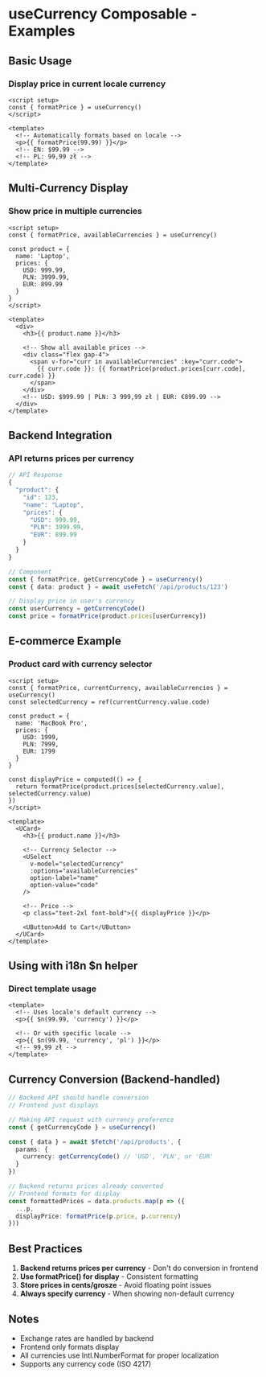 # useCurrency Composable - Examples

## Basic Usage

### Display price in current locale currency

```vue
<script setup>
const { formatPrice } = useCurrency()
</script>

<template>
  <!-- Automatically formats based on locale -->
  <p>{{ formatPrice(99.99) }}</p>
  <!-- EN: $99.99 -->
  <!-- PL: 99,99 zł -->
</template>
```

## Multi-Currency Display

### Show price in multiple currencies

```vue
<script setup>
const { formatPrice, availableCurrencies } = useCurrency()

const product = {
  name: 'Laptop',
  prices: {
    USD: 999.99,
    PLN: 3999.99,
    EUR: 899.99
  }
}
</script>

<template>
  <div>
    <h3>{{ product.name }}</h3>
    
    <!-- Show all available prices -->
    <div class="flex gap-4">
      <span v-for="curr in availableCurrencies" :key="curr.code">
        {{ curr.code }}: {{ formatPrice(product.prices[curr.code], curr.code) }}
      </span>
    </div>
    <!-- USD: $999.99 | PLN: 3 999,99 zł | EUR: €899.99 -->
  </div>
</template>
```

## Backend Integration

### API returns prices per currency

```typescript
// API Response
{
  "product": {
    "id": 123,
    "name": "Laptop",
    "prices": {
      "USD": 999.99,
      "PLN": 3999.99,
      "EUR": 899.99
    }
  }
}

// Component
const { formatPrice, getCurrencyCode } = useCurrency()
const { data: product } = await useFetch('/api/products/123')

// Display price in user's currency
const userCurrency = getCurrencyCode()
const price = formatPrice(product.prices[userCurrency])
```

## E-commerce Example

### Product card with currency selector

```vue
<script setup>
const { formatPrice, currentCurrency, availableCurrencies } = useCurrency()
const selectedCurrency = ref(currentCurrency.value.code)

const product = {
  name: 'MacBook Pro',
  prices: {
    USD: 1999,
    PLN: 7999,
    EUR: 1799
  }
}

const displayPrice = computed(() => {
  return formatPrice(product.prices[selectedCurrency.value], selectedCurrency.value)
})
</script>

<template>
  <UCard>
    <h3>{{ product.name }}</h3>
    
    <!-- Currency Selector -->
    <USelect
      v-model="selectedCurrency"
      :options="availableCurrencies"
      option-label="name"
      option-value="code"
    />
    
    <!-- Price -->
    <p class="text-2xl font-bold">{{ displayPrice }}</p>
    
    <UButton>Add to Cart</UButton>
  </UCard>
</template>
```

## Using with i18n $n helper

### Direct template usage

```vue
<template>
  <!-- Uses locale's default currency -->
  <p>{{ $n(99.99, 'currency') }}</p>
  
  <!-- Or with specific locale -->
  <p>{{ $n(99.99, 'currency', 'pl') }}</p>
  <!-- 99,99 zł -->
</template>
```

## Currency Conversion (Backend-handled)

```typescript
// Backend API should handle conversion
// Frontend just displays

// Making API request with currency preference
const { getCurrencyCode } = useCurrency()

const { data } = await $fetch('/api/products', {
  params: {
    currency: getCurrencyCode() // 'USD', 'PLN', or 'EUR'
  }
})

// Backend returns prices already converted
// Frontend formats for display
const formattedPrices = data.products.map(p => ({
  ...p,
  displayPrice: formatPrice(p.price, p.currency)
}))
```

## Best Practices

1. **Backend returns prices per currency** - Don't do conversion in frontend
2. **Use formatPrice() for display** - Consistent formatting
3. **Store prices in cents/grosze** - Avoid floating point issues
4. **Always specify currency** - When showing non-default currency

## Notes

- Exchange rates are handled by backend
- Frontend only formats display
- All currencies use Intl.NumberFormat for proper localization
- Supports any currency code (ISO 4217)
